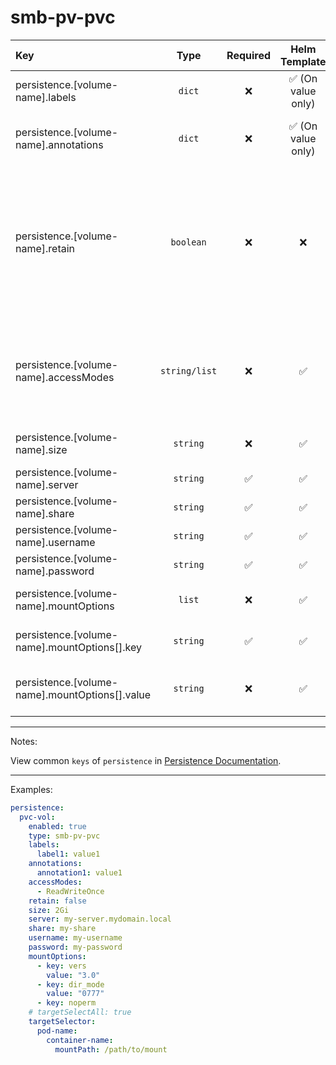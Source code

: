 # smb-pv-pvc

| Key                                            |     Type      | Required |   Helm Template    |                        Default                         | Description                                                                                                                      |
| :--------------------------------------------- | :-----------: | :------: | :----------------: | :----------------------------------------------------: | :------------------------------------------------------------------------------------------------------------------------------- |
| persistence.[volume-name].labels               |    `dict`     |    ❌    | ✅ (On value only) |                          `{}`                          | Additional labels for persistence                                                                                                |
| persistence.[volume-name].annotations          |    `dict`     |    ❌    | ✅ (On value only) |                          `{}`                          | Additional annotations for persistence                                                                                           |
| persistence.[volume-name].retain               |   `boolean`   |    ❌    |         ❌         |   `{{ .Values.global.fallbackDefaults.pvcRetain }}`    | Define wether the to add helm annotation to retain resource on uninstall (Middleware should also retain it when deleting the NS) |
| persistence.[volume-name].accessModes          | `string/list` |    ❌    |         ✅         | `{{ .Values.global.fallbackDefaults.pvcAccessModes }}` | Define the accessModes of the PVC, if it's single can be defined as a string, multiple as a list                                 |
| persistence.[volume-name].size                 |   `string`    |    ❌    |         ✅         |    `{{ .Values.global.fallbackDefaults.pvcSize }}`     | Define the size of the PVC                                                                                                       |
| persistence.[volume-name].server               |   `string`    |    ✅    |         ✅         |                          `""`                          | Define SMB Server                                                                                                                |
| persistence.[volume-name].share                |   `string`    |    ✅    |         ✅         |                          `""`                          | Define SMB Share                                                                                                                 |
| persistence.[volume-name].username             |   `string`    |    ✅    |         ✅         |                          `""`                          | Define SMB Username                                                                                                              |
| persistence.[volume-name].password             |   `string`    |    ✅    |         ✅         |                          `""`                          | Define SMB Password                                                                                                              |
| persistence.[volume-name].mountOptions         |    `list`     |    ❌    |         ✅         |                          `[]`                          | Define mount options for the CSI                                                                                                 |
| persistence.[volume-name].mountOptions[].key   |   `string`    |    ✅    |         ✅         |                          `[]`                          | Define key of mount option for the CSI                                                                                           |
| persistence.[volume-name].mountOptions[].value |   `string`    |    ❌    |         ✅         |                          `[]`                          | Define value of mount option for the CSI                                                                                         |

---

Notes:

View common `keys` of `persistence` in [Persistence Documentation](README.md).

---

Examples:

```yaml
persistence:
  pvc-vol:
    enabled: true
    type: smb-pv-pvc
    labels:
      label1: value1
    annotations:
      annotation1: value1
    accessModes:
      - ReadWriteOnce
    retain: false
    size: 2Gi
    server: my-server.mydomain.local
    share: my-share
    username: my-username
    password: my-password
    mountOptions:
      - key: vers
        value: "3.0"
      - key: dir_mode
        value: "0777"
      - key: noperm
    # targetSelectAll: true
    targetSelector:
      pod-name:
        container-name:
          mountPath: /path/to/mount
```
